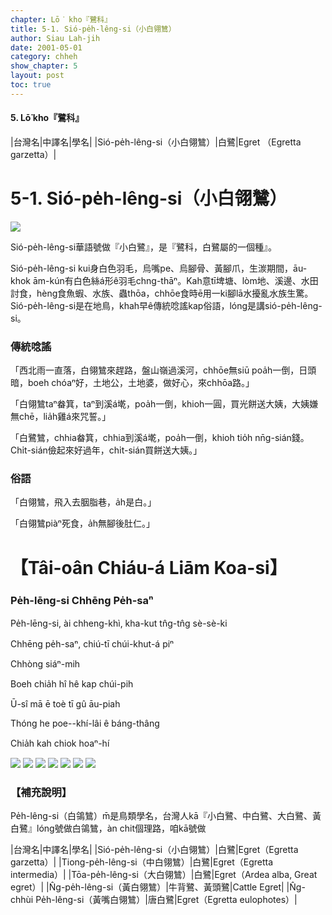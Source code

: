 ```yaml
---
chapter: Lō͘ kho『鷺科』
title: 5-1. Sió-pe̍h-lêng-si（小白翎鷥）
author: Siau Lah-jih
date: 2001-05-01
category: chheh
show_chapter: 5
layout: post
toc: true
---
```


#### 5. Lō͘ kho『鷺科』

|台灣名|中譯名|學名|
|Sió-pe̍h-lêng-si（小白翎鷥）|白鷺|Egret （Egretta garzetta）|


# 5-1. Sió-pe̍h-lêng-si（小白翎鷥）

![](../too5/05/05-1-1.小白翎鷥.jpg)

Sió-pe̍h-lêng-si華語號做『小白鷺』，是『鷺科，白鷺屬的一個種』。

Sió-pe̍h-lêng-si kui身白色羽毛，烏嘴pe、烏腳骨、黃腳爪，生湠期間，āu-khok ām-kún有白色絲á形ê羽毛chng-thāⁿ。Kah意tī埤塘、lòm地、溪邊、水田討食，hèng食魚蝦、水族、蟲thōa，chhōe食時ē用一ki腳lā水擾亂水族生驚。Sió-pe̍h-lêng-si是在地鳥，khah早ê傳統唸謠kap俗語，lóng是講sió-pe̍h-lêng-si。

### 傳統唸謠

「西北雨一直落，白翎鷥來趕路，盤山嶺過溪河，chhōe無siū poa̍h一倒，日頭暗，boeh chóaⁿ好，土地公，土地婆，做好心，來chhōa路。」

「白翎鷥taⁿ畚箕，taⁿ到溪á墘，poa̍h一倒，khioh一圓，買光餅送大姨，大姨嫌無chē，lia̍h雞á來咒誓。」

「白鷺鷥，chhia畚箕，chhia到溪á墘，poa̍h一倒，khioh tio̍h nn̄g-sián錢。Chi̍t-sián儉起來好過年，chi̍t-sián買餅送大姨。」							

### 俗語

「白翎鷥，飛入去胭脂巷，a̍h是白。」

「白翎鷥piàⁿ死食，a̍h無腳後肚仁。」 


# 【Tâi-oân Chiáu-á Liām Koa-si】

### **Pe̍h-lēng-si Chhēng Pe̍h-saⁿ**

Pe̍h-lēng-si, ài chheng-khì, kha-kut tn̂g-tn̂g sè-sè-ki

Chhēng pe̍h-saⁿ, chiú-tī chúi-khut-á piⁿ

Chhòng siáⁿ-mih 

Boeh chia̍h hî hê kap chúi-pih

Ū-sî mā ē toè tī gû āu-piah

Thóng he poe--khí-lâi ê báng-thâng

Chia̍h kah chiok hoaⁿ-hí


![](../too5/05/05-1-3.小白鴒鷥.jpg)
![](../too5/05/05-1-4.小白鴒鷥.jpg)
![](../too5/05/05-1-5.小白翎鷥.jpg)
![](../too5/05/05-1-6.小白翎鷥.jpg)
![](../too5/05/05-1-7.小白翎鷥.jpg)
![](../too5/05/05-1-8.小白翎鷥.jpg)
![](../too5/05/05-1-2.小白翎鷥.jpg)


### 【補充說明】

Pe̍h-lêng-si（白鴒鷥）m̄是鳥類學名，台灣人kā『小白鷺、中白鷺、大白鷺、黃白鷺』lóng號做白鴒鷥，àn chit個理路，咱kā號做

|台灣名|中譯名|學名|
|Sió-pe̍h-lêng-si（小白翎鷥）|白鷺|Egret（Egretta garzetta）|
|Tiong-pe̍h-lêng-si（中白翎鷥）|白鷺|Egret（Egretta intermedia）|
|Tōa-pe̍h-lêng-si（大白翎鷥）|白鷺|Egret（Ardea alba, Great egret）|
|N̂g-pe̍h-lêng-si（黃白翎鷥）|牛背鷺、黃頭鷺|Cattle Egret|
|N̂g-chhùi Pe̍h-lêng-si（黃嘴白翎鷥）|唐白鷺|Egret（Egretta eulophotes）|
